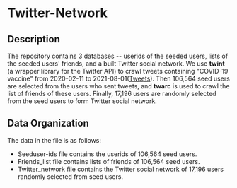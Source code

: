 # Twitter-Network

## Description

The repository contains 3 databases -- userids of the seeded users, lists of the seeded users' friends, and a built Twitter social network. We use **twint** (a wrapper library for the Twitter API) to crawl tweets containing "COVID-19 vaccine" from 2020-02-11 to 2021-08-01([Tweets](https://github.com/chengluoji/COVID-19-vaccine-Tweets/tree/main)). Then 106,564 seed users are selected from the users who sent tweets, and **twarc** is used to crawl the list of friends of these users. Finally, 17,196 users are randomly selected from the seed users to form Twitter social network.

## Data Organization

The data in the file is as follows:

- Seeduser-ids file contains the userids of 106,564 seed users.
- Friends_list file contains lists of friends of 106,564 seed users.
- Twitter_network file contains the Twitter social network of 17,196 users randomly selected from seed users.



